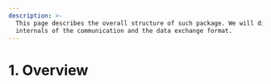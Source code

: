 ```yaml
---
description: >-
  This page describes the overall structure of such package. We will discuss the
  internals of the communication and the data exchange format.
---
```


# 1. Overview

